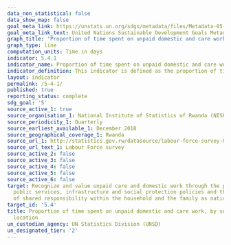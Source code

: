 ```yaml
---
data_non_statistical: false
data_show_map: false
goal_meta_link: https://unstats.un.org/sdgs/metadata/files/Metadata-05-04-01.pdf
goal_meta_link_text: United Nations Sustainable Development Goals Metadata (PDF 337 KB)
graph_title: 'Proportion of time spent on unpaid domestic and care work, by sex,age and location'
graph_type: line
computation_units: Time in days
indicator: 5.4.1
indicator_name: Proportion of time spent on unpaid domestic and care work, by sex,age and location
indicator_definition: This indicator is defined as the proportion of time spent in a day on unpaid domestic and care work by men and women. Unpaid domestic and care work refers to activities related to the provision of services for own final use by household members, or by family members living in other households.
layout: indicator
permalink: /5-4-1/
published: true
reporting_status: complete
sdg_goal: '5'
source_active_1: true
source_organisation_1: National Institute of Statistics of Rwanda (NISR) 
source_periodicity_1: Quarterly  
source_earliest_available_1: December 2018
source_geographical_coverage_1: Rwanda
source_url_1: http://statistics.gov.rw/datasource/labour-force-survey-0
source_url_text_1: Labour Force survey
source_active_2: false
source_active_3: false
source_active_4: false
source_active_5: false
source_active_6: false
target: Recognize and value unpaid care and domestic work through the provision of
  public services, infrastructure and social protection policies and the promotion
  of shared responsibility within the household and the family as nationally appropriate
target_id: '5.4'
title: Proportion of time spent on unpaid domestic and care work, by sex, age and
  location
un_custodian_agency: UN Statistics Division (UNSD)
un_designated_tier: '2'
---
```

